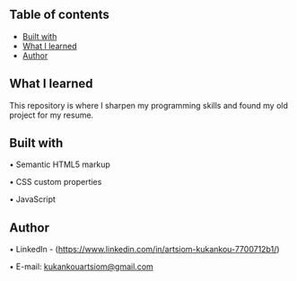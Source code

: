 
## Table of contents

- [Built with](#built-with)
- [What I learned](#what-i-learned)
- [Author](#author)


## What I learned

This repository is where I sharpen my programming skills and found my old project for my resume.

## Built with

• Semantic HTML5 markup

• CSS custom properties

• JavaScript

## Author

• LinkedIn - (https://www.linkedin.com/in/artsiom-kukankou-7700712b1/)

• E-mail: kukankouartsiom@gmail.com
